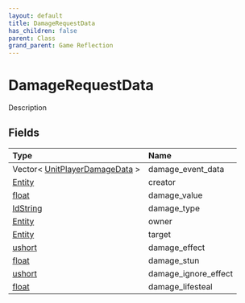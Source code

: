 ```yaml
---
layout: default
title: DamageRequestData
has_children: false
parent: Class
grand_parent: Game Reflection
---
```

# DamageRequestData
Description 

## Fields

| Type | Name |
|:-------------|:--------------|
| Vector< [UnitPlayerDamageData](/docs/game-reflection/classes/unit_player_damage_data) > | damage_event_data |
| [Entity](/docs/game-reflection/classes/entity) | creator |
| [float](/docs/game-reflection/components/float) | damage_value |
| [IdString](/docs/game-reflection/components/id_string) | damage_type |
| [Entity](/docs/game-reflection/classes/entity) | owner |
| [Entity](/docs/game-reflection/classes/entity) | target |
| [ushort](/docs/game-reflection/enums/ushort) | damage_effect |
| [float](/docs/game-reflection/components/float) | damage_stun |
| [ushort](/docs/game-reflection/enums/ushort) | damage_ignore_effect |
| [float](/docs/game-reflection/components/float) | damage_lifesteal |

